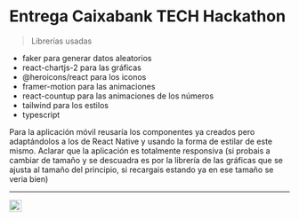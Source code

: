 # Entrega Caixabank TECH Hackathon

> Librerías usadas
+ faker para generar datos aleatorios
+ react-chartjs-2 para las gráficas
+ @heroicons/react para los iconos
+ framer-motion para las animaciones
+ react-countup para las animaciones de los números
+ tailwind para los estilos
+ typescript

Para la aplicación móvil reusaría los componentes ya creados pero adaptándolos a los de React Native y usando la forma de estilar de este mismo. Aclarar que la aplicación es totalmente responsiva (si probais a cambiar de tamaño y se descuadra es por la librería de las gráficas que se ajusta al tamaño del principio, si recargais estando ya en ese tamaño se veria bien)

<hr />

[<img align="left" alt="codeSTACKr | LinkedIn" width="22px" src="https://cdn.jsdelivr.net/npm/simple-icons@v3/icons/linkedin.svg" />][linkedin]


[linkedin]: https://linkedin.com/in/alejandro-vidal-sanchez
